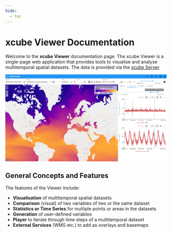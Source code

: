 ```yaml
---
hide:
  - toc
---
```


# xcube Viewer Documentation

Welcome to the **xcube Viewer** documentation page. The xcube Viewer is a single-page web application that provides tools to visualise and analyse multitemporal spatial datasets. The data is provided via the [xcube Server](https://xcube.readthedocs.io/en/latest/webapi.html).

![Start Image](assets/images/viewer/overview_viewer.png)

## General Concepts and Features

The features of the Viewer include:

- **Visualisation** of multitemporal spatial datasets
- **Comparison** (visual) of two variables of two or the same dataset
- **Statistics or Time Series** for multiple points or areas in the datasets
- **Generation** of user-defined variables
- **Player** to iterate through time steps of a multitemporal dataset
- **External Services** (WMS etc.) to add as overlays and basemaps
